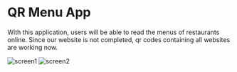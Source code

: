 # QR Menu App

With this application, users will be able to read the menus of restaurants online. Since our website is not completed, qr codes containing all websites are working now.

![screen1](https://user-images.githubusercontent.com/56265588/169657939-2a8c407d-af46-4d60-a4e1-b87bac4b7739.PNG)
![screen2](https://user-images.githubusercontent.com/56265588/169657940-250c5431-0198-4c11-a8c2-f0522e4385d8.PNG)
